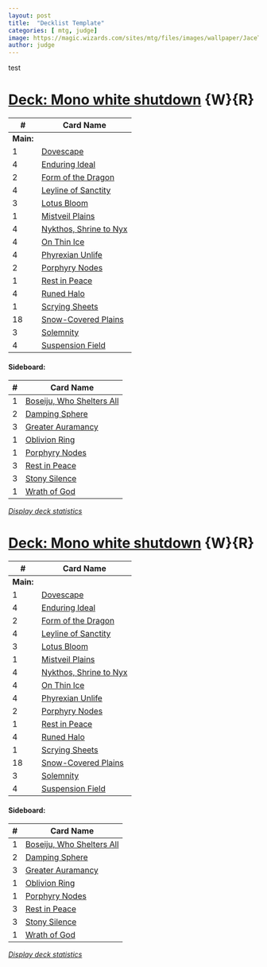 ```yaml
---
layout: post
title:  "Decklist Template"
categories: [ mtg, judge]
image: https://magic.wizards.com/sites/mtg/files/images/wallpaper/JaceTelepathUnbound_ORI_1920x1080_Wallpaper.jpg
author: judge
---
```

test

# [Deck: Mono white shutdown](https://deckstats.net/decks/137618/1378810-mono-white-shutdown) {W}{R}

\# | Card Name
-- | ----
 | **Main:**
1 | [Dovescape](https://www.mtg-forum.de/db/magiccard.php?utf8=1&lng=en&card=Dovescape)
4 | [Enduring Ideal](https://www.mtg-forum.de/db/magiccard.php?utf8=1&lng=en&card=Enduring+Ideal)
2 | [Form of the Dragon](https://www.mtg-forum.de/db/magiccard.php?utf8=1&lng=en&card=Form+of+the+Dragon)
4 | [Leyline of Sanctity](https://www.mtg-forum.de/db/magiccard.php?utf8=1&lng=en&card=Leyline+of+Sanctity)
3 | [Lotus Bloom](https://www.mtg-forum.de/db/magiccard.php?utf8=1&lng=en&card=Lotus+Bloom)
1 | [Mistveil Plains](https://www.mtg-forum.de/db/magiccard.php?utf8=1&lng=en&card=Mistveil+Plains)
4 | [Nykthos, Shrine to Nyx](https://www.mtg-forum.de/db/magiccard.php?utf8=1&lng=en&card=Nykthos%2C+Shrine+to+Nyx)
4 | [On Thin Ice](https://www.mtg-forum.de/db/magiccard.php?utf8=1&lng=en&card=On+Thin+Ice)
4 | [Phyrexian Unlife](https://www.mtg-forum.de/db/magiccard.php?utf8=1&lng=en&card=Phyrexian+Unlife)
2 | [Porphyry Nodes](https://www.mtg-forum.de/db/magiccard.php?utf8=1&lng=en&card=Porphyry+Nodes)
1 | [Rest in Peace](https://www.mtg-forum.de/db/magiccard.php?utf8=1&lng=en&card=Rest+in+Peace)
4 | [Runed Halo](https://www.mtg-forum.de/db/magiccard.php?utf8=1&lng=en&card=Runed+Halo)
1 | [Scrying Sheets](https://www.mtg-forum.de/db/magiccard.php?utf8=1&lng=en&card=Scrying+Sheets)
18 | [Snow-Covered Plains](https://www.mtg-forum.de/db/magiccard.php?utf8=1&lng=en&card=Snow-Covered+Plains)
3 | [Solemnity](https://www.mtg-forum.de/db/magiccard.php?utf8=1&lng=en&card=Solemnity)
4 | [Suspension Field](https://www.mtg-forum.de/db/magiccard.php?utf8=1&lng=en&card=Suspension+Field)

#### Sideboard:

\# | Card Name
-- | ----
1 | [Boseiju, Who Shelters All](https://www.mtg-forum.de/db/magiccard.php?utf8=1&lng=en&card=Boseiju%2C+Who+Shelters+All)
2 | [Damping Sphere](https://www.mtg-forum.de/db/magiccard.php?utf8=1&lng=en&card=Damping+Sphere)
3 | [Greater Auramancy](https://www.mtg-forum.de/db/magiccard.php?utf8=1&lng=en&card=Greater+Auramancy)
1 | [Oblivion Ring](https://www.mtg-forum.de/db/magiccard.php?utf8=1&lng=en&card=Oblivion+Ring)
1 | [Porphyry Nodes](https://www.mtg-forum.de/db/magiccard.php?utf8=1&lng=en&card=Porphyry+Nodes)
3 | [Rest in Peace](https://www.mtg-forum.de/db/magiccard.php?utf8=1&lng=en&card=Rest+in+Peace)
3 | [Stony Silence](https://www.mtg-forum.de/db/magiccard.php?utf8=1&lng=en&card=Stony+Silence)
1 | [Wrath of God](https://www.mtg-forum.de/db/magiccard.php?utf8=1&lng=en&card=Wrath+of+God)

*[Display deck statistics](https://deckstats.net/decks/137618/1378810-mono-white-shutdown)*


# [Deck: Mono white shutdown](https://deckstats.net/decks/137618/1378810-mono-white-shutdown) {W}{R}

\# | Card Name
-- | ----
 | **Main:**
1 | [Dovescape](https://www.mtg-forum.de/db/magiccard.php?utf8=1&lng=en&card=Dovescape)
4 | [Enduring Ideal](https://www.mtg-forum.de/db/magiccard.php?utf8=1&lng=en&card=Enduring+Ideal)
2 | [Form of the Dragon](https://www.mtg-forum.de/db/magiccard.php?utf8=1&lng=en&card=Form+of+the+Dragon)
4 | [Leyline of Sanctity](https://www.mtg-forum.de/db/magiccard.php?utf8=1&lng=en&card=Leyline+of+Sanctity)
3 | [Lotus Bloom](https://www.mtg-forum.de/db/magiccard.php?utf8=1&lng=en&card=Lotus+Bloom)
1 | [Mistveil Plains](https://www.mtg-forum.de/db/magiccard.php?utf8=1&lng=en&card=Mistveil+Plains)
4 | [Nykthos, Shrine to Nyx](https://www.mtg-forum.de/db/magiccard.php?utf8=1&lng=en&card=Nykthos%2C+Shrine+to+Nyx)
4 | [On Thin Ice](https://www.mtg-forum.de/db/magiccard.php?utf8=1&lng=en&card=On+Thin+Ice)
4 | [Phyrexian Unlife](https://www.mtg-forum.de/db/magiccard.php?utf8=1&lng=en&card=Phyrexian+Unlife)
2 | [Porphyry Nodes](https://www.mtg-forum.de/db/magiccard.php?utf8=1&lng=en&card=Porphyry+Nodes)
1 | [Rest in Peace](https://www.mtg-forum.de/db/magiccard.php?utf8=1&lng=en&card=Rest+in+Peace)
4 | [Runed Halo](https://www.mtg-forum.de/db/magiccard.php?utf8=1&lng=en&card=Runed+Halo)
1 | [Scrying Sheets](https://www.mtg-forum.de/db/magiccard.php?utf8=1&lng=en&card=Scrying+Sheets)
18 | [Snow-Covered Plains](https://www.mtg-forum.de/db/magiccard.php?utf8=1&lng=en&card=Snow-Covered+Plains)
3 | [Solemnity](https://www.mtg-forum.de/db/magiccard.php?utf8=1&lng=en&card=Solemnity)
4 | [Suspension Field](https://www.mtg-forum.de/db/magiccard.php?utf8=1&lng=en&card=Suspension+Field)

#### Sideboard:

\# | Card Name
-- | ----
1 | [Boseiju, Who Shelters All](https://www.mtg-forum.de/db/magiccard.php?utf8=1&lng=en&card=Boseiju%2C+Who+Shelters+All)
2 | [Damping Sphere](https://www.mtg-forum.de/db/magiccard.php?utf8=1&lng=en&card=Damping+Sphere)
3 | [Greater Auramancy](https://www.mtg-forum.de/db/magiccard.php?utf8=1&lng=en&card=Greater+Auramancy)
1 | [Oblivion Ring](https://www.mtg-forum.de/db/magiccard.php?utf8=1&lng=en&card=Oblivion+Ring)
1 | [Porphyry Nodes](https://www.mtg-forum.de/db/magiccard.php?utf8=1&lng=en&card=Porphyry+Nodes)
3 | [Rest in Peace](https://www.mtg-forum.de/db/magiccard.php?utf8=1&lng=en&card=Rest+in+Peace)
3 | [Stony Silence](https://www.mtg-forum.de/db/magiccard.php?utf8=1&lng=en&card=Stony+Silence)
1 | [Wrath of God](https://www.mtg-forum.de/db/magiccard.php?utf8=1&lng=en&card=Wrath+of+God)

*[Display deck statistics](https://deckstats.net/decks/137618/1378810-mono-white-shutdown)*